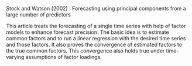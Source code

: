 Stock and Watson (2002) : Forecasting using principal components from a large number of predictors

This article treats the forecasting of a single time series with help of factor models to enhance forecast precision. The basic idea is to estimate common factors and to run a linear regression with the desired time series and those factors. 
It also proves the convergence of estimated factors to the true common factors. 
This convergence also holds true under time-varying assumptions of factor loadings.
